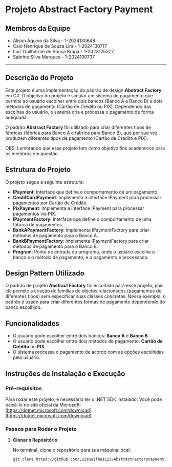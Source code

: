 # Projeto Abstract Factory Payment

## Membros da Equipe

- Alison Aquino da Silva - 1-2024130648
- Caio Henrique de Souza Lira - 1-2024130717
- Luiz Guilherme de Sousa Braga - 1-2023125277
- Sabrine Silva Marques - 1-2024130737



---

## Descrição do Projeto

Este projeto é uma implementação do padrão de design **Abstract Factory** em C#. O objetivo do projeto é simular um sistema de pagamento que permite ao usuário escolher entre dois bancos (Banco A e Banco B) e dois métodos de pagamento (Cartão de Crédito ou PIX). Dependendo das escolhas do usuário, o sistema cria e processa o pagamento de forma adequada.

O padrão **Abstract Factory** foi utilizado para criar diferentes tipos de fábricas (fábrica para Banco A e fábrica para Banco B), que por sua vez produzem diferentes tipos de pagamento (Cartão de Crédito e PIX).

OBS: Lembrando que esse projeto tem como objetivo fins academicos para os membros em questão.

## Estrutura do Projeto

O projeto segue a seguinte estrutura:

- **IPayment**: Interface que define o comportamento de um pagamento.
- **CreditCardPayment**: Implementa a interface IPayment para processar pagamentos por Cartão de Crédito.
- **PixPayment**: Implementa a interface IPayment para processar pagamentos via PIX.
- **IPaymentFactory**: Interface que define o comportamento de uma fábrica de pagamentos.
- **BankAPaymentFactory**: Implementa IPaymentFactory para criar métodos de pagamento para o Banco A.
- **BankBPaymentFactory**: Implementa IPaymentFactory para criar métodos de pagamento para o Banco B.
- **Program**: Ponto de entrada do programa, onde o usuário escolhe o banco e o método de pagamento, e o pagamento é processado.

## Design Pattern Utilizado

O padrão de projeto **Abstract Factory** foi escolhido para esse projeto, pois ele permite a criação de famílias de objetos relacionados (pagamentos de diferentes tipos) sem especificar suas classes concretas. Nesse exemplo, o padrão é usado para criar diferentes formas de pagamento dependendo do banco escolhido.

## Funcionalidades

- O usuário pode escolher entre dois bancos: **Banco A** e **Banco B**.
- O usuário pode escolher entre dois métodos de pagamento: **Cartão de Crédito** ou **PIX**.
- O sistema processa o pagamento de acordo com as opções escolhidas pelo usuário.

## Instruções de Instalação e Execução

### Pré-requisitos

Para rodar este projeto, é necessário ter o .NET SDK instalado. Você pode baixá-lo no site oficial da Microsoft: [https://dotnet.microsoft.com/download](https://dotnet.microsoft.com/download)

### Passos para Rodar o Projeto

1. **Clonar o Repositório**

   No terminal, clone o repositório para sua máquina local:

   ```bash
   git clone https://github.com/LuizGuilhes123/AbstractFactoryPayment.git
